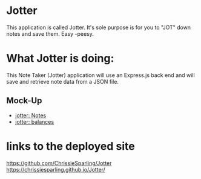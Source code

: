 # Jotter
This application is called Jotter. It's sole purpose is for you to "JOT" down notes and save them. Easy -peesy. 

# What Jotter is doing:
This Note Taker (Jotter) application will use an Express.js back end and will save and retrieve note data from a JSON file.


## Mock-Up
* [jotter: Notes](./Assets/11-express-homework-demo-01.png)
* [jotter: balances](./Assets/11-express-homework-demo-02.png)

# links to the deployed site 
https://github.com/ChrissieSparling/Jotter
https://chrissiesparling.github.io/Jotter/
